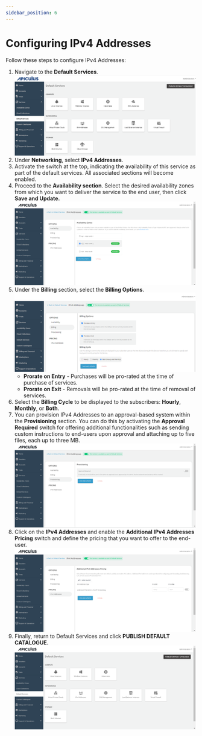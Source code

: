 ```yaml
---
sidebar_position: 6
---
```

# Configuring IPv4 Addresses

Follow these steps to configure IPv4 Addresses:

1. Navigate to the **Default Services**.   ![Configuring Linux Instances](img/DefaultServices.png)
2. Under **Networking**, select **IPv4 Addresses**.
3. Activate the switch at the top, indicating the availability of this service as part of the default services. All associated sections will become enabled.
4. Proceed to the **Availability section**. Select the desired availability zones from which you want to deliver the service to the end user, then click **Save and Update.**   ![Configuring IPv4 Addresses](img/ConfiguringIPv4Addresses1.png)
5. Under the **Billing** section, select the **Billing Options**.   ![Configuring IPv4 Addresses](img/ConfiguringIPv4Addresses2.png)
	- **Prorate on Entry** - Purchases will be pro-rated at the time of purchase of services.
	- **Prorate on Exit** - Removals will be pro-rated at the time of removal of services.
6. Select the **Billing Cycle** to be displayed to the subscribers: **Hourly**, **Monthly**, or **Both**.
7. You can provision IPv4 Addresses to an approval-based system within the **Provisioning** section. You can do this by activating the **Approval Required** switch for offering additional functionalities such as sending custom instructions to end-users upon approval and attaching up to five files, each up to three MB.
   ![Configuring IPv4 Addresses](img/ConfiguringIPv4Addresses3.png)
8. Click on the **IPv4 Addresses** and enable the **Additional IPv4 Addresses Pricing** switch and define the pricing that you want to offer to the end-user.
	![Configuring IPv4 Addresses](img/ConfiguringIPv4Addresses4.png)
9. Finally, return to Default Services and click **PUBLISH DEFAULT CATALOGUE.**
	![Configuring IPv4 Addresses](img/ConfiguringIPv4Addresses5.png)




